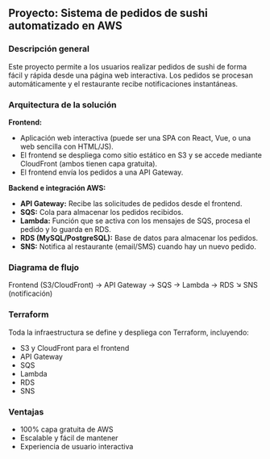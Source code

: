 ## Proyecto: Sistema de pedidos de sushi automatizado en AWS

### Descripción general
Este proyecto permite a los usuarios realizar pedidos de sushi de forma fácil y rápida desde una página web interactiva. Los pedidos se procesan automáticamente y el restaurante recibe notificaciones instantáneas.

### Arquitectura de la solución

**Frontend:**
- Aplicación web interactiva (puede ser una SPA con React, Vue, o una web sencilla con HTML/JS).
- El frontend se despliega como sitio estático en S3 y se accede mediante CloudFront (ambos tienen capa gratuita).
- El frontend envía los pedidos a una API Gateway.

**Backend e integración AWS:**
- **API Gateway:** Recibe las solicitudes de pedidos desde el frontend.
- **SQS:** Cola para almacenar los pedidos recibidos.
- **Lambda:** Función que se activa con los mensajes de SQS, procesa el pedido y lo guarda en RDS.
- **RDS (MySQL/PostgreSQL):** Base de datos para almacenar los pedidos.
- **SNS:** Notifica al restaurante (email/SMS) cuando hay un nuevo pedido.

### Diagrama de flujo

Frontend (S3/CloudFront) → API Gateway → SQS → Lambda → RDS
                                              ↘
                                               SNS (notificación)

### Terraform
Toda la infraestructura se define y despliega con Terraform, incluyendo:
- S3 y CloudFront para el frontend
- API Gateway
- SQS
- Lambda
- RDS
- SNS

### Ventajas
- 100% capa gratuita de AWS
- Escalable y fácil de mantener
- Experiencia de usuario interactiva

